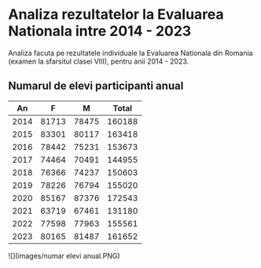 # Analiza rezultatelor la Evaluarea Nationala intre 2014 - 2023
Analiza facuta pe rezultatele individuale la Evaluarea Nationala din Romania (examen la sfarsitul clasei VIII), pentru anii 2014 - 2023.

## Numarul de elevi participanti anual
| An | F | M | Total |
|---------------------------------------|-------------------------------------------------------------------------|---------------------------------------------------------------------------------------------|------------------------------------------------------------------------------------------------------------------------------------------------------|
| 2014 | 81713 | 78475 | 160188
| 2015 | 83301 | 80117 | 163418
| 2016 | 78442 | 75231 | 153673
| 2017 | 74464 | 70491 | 144955
| 2018 | 76366 | 74237 | 150603
| 2019 | 78226 | 76794 | 155020
| 2020 | 85167 | 87376 | 172543
| 2021 | 63719 | 67461 | 131180
| 2022 | 77598 | 77963 | 155561
| 2023 | 80165 | 81487 | 161652

![](images/numar elevi anual.PNG)
